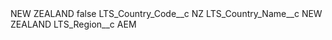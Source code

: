 <?xml version="1.0" encoding="UTF-8"?>
<CustomMetadata xmlns="http://soap.sforce.com/2006/04/metadata" xmlns:xsi="http://www.w3.org/2001/XMLSchema-instance" xmlns:xsd="http://www.w3.org/2001/XMLSchema">
    <label>NEW ZEALAND</label>
    <protected>false</protected>
    <values>
        <field>LTS_Country_Code__c</field>
        <value xsi:type="xsd:string">NZ</value>
    </values>
    <values>
        <field>LTS_Country_Name__c</field>
        <value xsi:type="xsd:string">NEW ZEALAND</value>
    </values>
    <values>
        <field>LTS_Region__c</field>
        <value xsi:type="xsd:string">AEM</value>
    </values>
</CustomMetadata>
